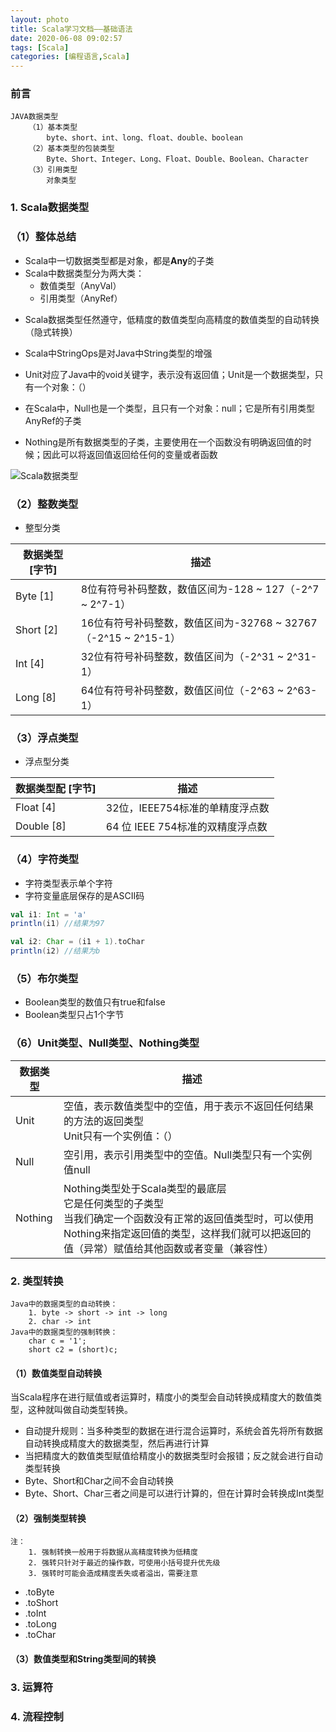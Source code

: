 ```yaml
---
layout: photo
title: Scala学习文档——基础语法
date: 2020-06-08 09:02:57
tags: [Scala]
categories: [编程语言,Scala]
---
```


### 前言

<!-- more -->

```
JAVA数据类型
	（1）基本类型
		byte、short、int、long、float、double、boolean
	（2）基本类型的包装类型
		Byte、Short、Integer、Long、Float、Double、Boolean、Character
	（3）引用类型
		对象类型
```

### 1. Scala数据类型

### （1）整体总结

- Scala中一切数据类型都是对象，都是**Any**的子类
- Scala中数据类型分为两大类：
  - 数值类型（AnyVal）
  - 引用类型（AnyRef）

<!--注：不管是数值类型还是引用类型，都是对象-->

- Scala数据类型任然遵守，低精度的数值类型向高精度的数值类型的自动转换（隐式转换）

- Scala中StringOps是对Java中String类型的增强

- Unit对应了Java中的void关键字，表示没有返回值；Unit是一个数据类型，只有一个对象：（）

- 在Scala中，Null也是一个类型，且只有一个对象：null；它是所有引用类型AnyRef的子类

- Nothing是所有数据类型的子类，主要使用在一个函数没有明确返回值的时候；因此可以将返回值返回给任何的变量或者函数

<img src="E:\CharlieTao.github.sources\BigData\Pictures\Scala\Scala数据类型\Scala数据类型.jpg" alt="Scala数据类型"  />



### （2）整数类型

- 整型分类

| 数据类型 [字节] | 描述                                                         |
| --------------- | ------------------------------------------------------------ |
| Byte [1]        | 8位有符号补码整数，数值区间为-128 ~ 127（-2^7 ~ 2^7-1）      |
| Short [2]       | 16位有符号补码整数，数值区间为-32768 ~ 32767（-2^15 ~ 2^15-1） |
| Int [4]         | 32位有符号补码整数，数值区间为（-2^31 ~ 2^31-1）             |
| Long [8]        | 64位有符号补码整数，数值区间位（-2^63 ~ 2^63-1）             |

<!--注：2^10 = 1K	2^20 = 1M	2^30 = 1G-->

### （3）浮点类型

- 浮点型分类

| 数据类型配 [字节] | 描述                             |
| ----------------- | -------------------------------- |
| Float [4]         | 32位，IEEE754标准的单精度浮点数  |
| Double [8]        | 64 位 IEEE 754标准的双精度浮点数 |

<!--注：在Scala中默认整数是Int类型，小数是Double类型-->

### （4）字符类型

- 字符类型表示单个字符
- 字符变量底层保存的是ASCII码

```scala
val i1: Int = 'a'
println(i1)	//结果为97

val i2: Char = (i1 + 1).toChar
println(i2)	//结果为b
```

### （5）布尔类型

- Boolean类型的数值只有true和false
- Boolean类型只占1个字节

### （6）Unit类型、Null类型、Nothing类型

| 数据类型 | 描述                                                         |
| -------- | ------------------------------------------------------------ |
| Unit     | 空值，表示数值类型中的空值，用于表示不返回任何结果的方法的返回类型<br />Unit只有一个实例值：（） |
| Null     | 空引用，表示引用类型中的空值。Null类型只有一个实例值null     |
| Nothing  | Nothing类型处于Scala类型的最底层<br />它是任何类型的子类型<br />当我们确定一个函数没有正常的返回值类型时，可以使用Nothing来指定返回值的类型，这样我们就可以把返回的值（异常）赋值给其他函数或者变量（兼容性） |



### 2. 类型转换

```
Java中的数据类型的自动转换：
	1. byte -> short -> int -> long
	2. char -> int
Java中的数据类型的强制转换：
	char c = '1';
	short c2 = (short)c;
```

#### （1）数值类型自动转换

当Scala程序在进行赋值或者运算时，精度小的类型会自动转换成精度大的数值类型，这种就叫做自动类型转换。

- 自动提升规则：当多种类型的数据在进行混合运算时，系统会首先将所有数据自动转换成精度大的数据类型，然后再进行计算
- 当把精度大的数值类型赋值给精度小的数据类型时会报错；反之就会进行自动类型转换
- Byte、Short和Char之间不会自动转换
- Byte、Short、Char三者之间是可以进行计算的，但在计算时会转换成Int类型

<!--注：当Byte类型和Short类型相加时，返回值是Int-->

#### （2）强制类型转换

```
注：
	1. 强制转换一般用于将数据从高精度转换为低精度
	2. 强转只针对于最近的操作数，可使用小括号提升优先级
	3. 强转时可能会造成精度丢失或者溢出，需要注意
```

- .toByte
- .toShort
- .toInt
- .toLong 
- .toChar

#### （3）数值类型和String类型间的转换



### 3. 运算符

### 4. 流程控制
